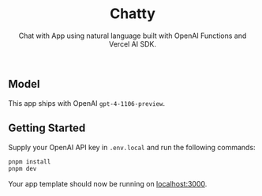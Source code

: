 <h1 align="center">Chatty</h1>

<p align="center">
  Chat with App using natural language built with OpenAI Functions and Vercel AI SDK.
</p>

<br/>

## Model

This app ships with OpenAI `gpt-4-1106-preview`.

## Getting Started

Supply your OpenAI API key in `.env.local` and run the following commands:

```bash
pnpm install
pnpm dev
```

Your app template should now be running on [localhost:3000](http://localhost:3000/).
